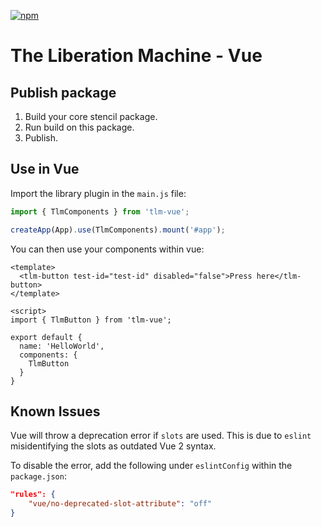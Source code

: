 [![npm](https://img.shields.io/npm/v/tlm-vue?color=blue)](https://www.npmjs.com/package/tlm-vue)

# The Liberation Machine - Vue

## Publish package

1. Build your core stencil package.
2. Run build on this package.
3. Publish.

## Use in Vue

Import the library plugin in the `main.js` file:

```JavaScript
import { TlmComponents } from 'tlm-vue';

createApp(App).use(TlmComponents).mount('#app');
```
You can then use your components within vue:

```Vue
<template>
  <tlm-button test-id="test-id" disabled="false">Press here</tlm-button>
</template>

<script>
import { TlmButton } from 'tlm-vue';

export default {
  name: 'HelloWorld',
  components: {
    TlmButton
  }
}
```

## Known Issues

Vue will throw a deprecation error if `slots` are used. This is due to `eslint` misidentifying the slots as outdated Vue 2
syntax.

To disable the error, add the following under `eslintConfig` within the `package.json`:

```json
"rules": {
    "vue/no-deprecated-slot-attribute": "off"
}
```